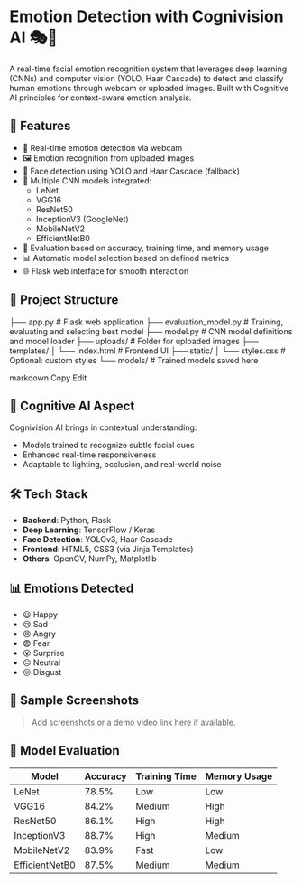 # Emotion Detection with Cognivision AI 🎭🧠

A real-time facial emotion recognition system that leverages deep learning (CNNs) and computer vision (YOLO, Haar Cascade) to detect and classify human emotions through webcam or uploaded images. Built with Cognitive AI principles for context-aware emotion analysis.

## 🚀 Features

- 🎥 Real-time emotion detection via webcam
- 🖼️ Emotion recognition from uploaded images
- 🤖 Face detection using YOLO and Haar Cascade (fallback)
- 🧠 Multiple CNN models integrated:
  - LeNet
  - VGG16
  - ResNet50
  - InceptionV3 (GoogleNet)
  - MobileNetV2
  - EfficientNetB0
- 🧪 Evaluation based on accuracy, training time, and memory usage
- 📊 Automatic model selection based on defined metrics
- 🌐 Flask web interface for smooth interaction

## 📁 Project Structure

├── app.py # Flask web application
├── evaluation_model.py # Training, evaluating and selecting best model
├── model.py # CNN model definitions and model loader
├── uploads/ # Folder for uploaded images
├── templates/
│ └── index.html # Frontend UI
├── static/
│ └── styles.css # Optional: custom styles
└── models/ # Trained models saved here

markdown
Copy
Edit

## 🧠 Cognitive AI Aspect

Cognivision AI brings in contextual understanding:
- Models trained to recognize subtle facial cues
- Enhanced real-time responsiveness
- Adaptable to lighting, occlusion, and real-world noise

## 🛠️ Tech Stack

- **Backend**: Python, Flask
- **Deep Learning**: TensorFlow / Keras
- **Face Detection**: YOLOv3, Haar Cascade
- **Frontend**: HTML5, CSS3 (via Jinja Templates)
- **Others**: OpenCV, NumPy, Matplotlib

## 📊 Emotions Detected

- 😃 Happy  
- 😢 Sad  
- 😠 Angry  
- 😨 Fear  
- 😮 Surprise  
- 😐 Neutral  
- 😖 Disgust

## 📸 Sample Screenshots

> Add screenshots or a demo video link here if available.

## 🧪 Model Evaluation

| Model        | Accuracy | Training Time | Memory Usage |
|--------------|----------|----------------|----------------|
| LeNet        | 78.5%    | Low            | Low            |
| VGG16        | 84.2%    | Medium         | High           |
| ResNet50     | 86.1%    | High           | High           |
| InceptionV3  | 88.7%    | High           | Medium         |
| MobileNetV2  | 83.9%    | Fast           | Low            |
| EfficientNetB0 | 87.5%  | Medium         | Medium         |
